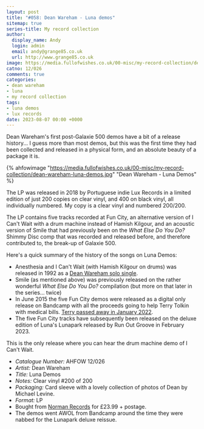 ```yaml
---
layout: post
title: "#058: Dean Wareham - Luna demos"
sitemap: true
series-title: My record collection
author:
  display_name: Andy
  login: admin
  email: andy@grange85.co.uk
  url: http://www.grange85.co.uk
image: https://media.fullofwishes.co.uk/00-misc/my-record-collection/dean-wareham-luna-demos.jpg
catno: 12/026
comments: true
categories:
- dean wareham
- luna
- my record collection
tags:
- luna demos
- lux records
date: 2023-08-07 00:00 +0000
---
```

Dean Wareham's first post-Galaxie 500 demos have a bit of a release history... I guess more than most demos, but this was the first time they had been collected and released in a physical form, and an absolute beauty of a package it is.

{% ahfowimage "https://media.fullofwishes.co.uk/00-misc/my-record-collection/dean-wareham-luna-demos.jpg" "Dean Wareham - Luna Demos" %}

The LP was released in 2018 by Portuguese indie Lux Records in a limited edition of just 200 copies on clear vinyl, and 400 on black vinyl, all individually numbered. My copy is a clear vinyl and numbered 200/200. 

The LP contains five tracks recorded at Fun City, an alternative version of I Can't Wait with a drum machine instead of Hamish Kilgour, and an acoustic version of Smile that had previously been on the _What Else Do You Do?_ Shimmy Disc comp that was recorded and released before, and therefore contributed to, the break-up of Galaxie 500.

Here's a quick summary of the history of the songs on Luna Demos:

<!--more-->

 - Anesthesia and I Can't Wait (with Hamish Kilgour on drums) was released in 1992 as a [Dean Wareham solo single](/2023/07/13/my-record-collection-051-dean-wareham-anesthesia/).
 - Smile (as mentioned above) was previously released on the rather wonderful _What Else Do You Do?_ compilation (but more on that later in the series... twice)
 - In June 2015 the five Fun City demos were released as a digital only release on Bandcamp with all the proceeds going to help Terry Tolkin with medical bills. [Terry passed away in January 2022](/2022/01/25/rip-terry-tolkin/).
 - The five Fun City tracks have subsequently been released on the deluxe edition of Luna's Lunapark released by Run Out Groove in February 2023.

This is the only release where you can hear the drum machine demo of I Can't Wait.

 - *Catalogue Number:* AHFOW 12/026
 - *Artist:* Dean Wareham
 - *Title:* Luna Demos
 - *Notes:* Clear vinyl #200 of 200
 - *Packaging:* Card sleeve with a lovely collection of photos of Dean by Michael Levine.
 - *Format:* LP
 - Bought from [Norman Records](https://www.normanrecords.com/) for £23.99 + postage.
 - The demos went AWOL from Bandcamp around the time they were nabbed for the Lunapark deluxe reissue.

